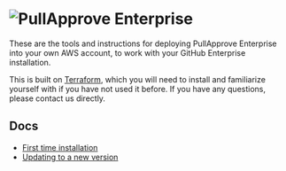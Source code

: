 # ![PullApprove Enterprise](https://www.pullapprove.com/static/img/logos/pullapprove-enterprise.svg)

These are the tools and instructions for deploying PullApprove Enterprise into your own AWS account,
to work with your GitHub Enterprise installation.

This is built on [Terraform](https://www.terraform.io),
which you will need to install and familiarize yourself with if you have not used it before.
If you have any questions,
please contact us directly.

## Docs

- [First time installation](install.md)
- [Updating to a new version](update.md)
